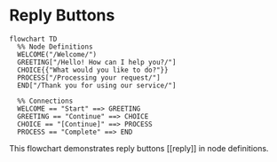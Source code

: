 # Reply Buttons

```mermaid
flowchart TD
  %% Node Definitions
  WELCOME("/Welcome/")
  GREETING["/Hello! How can I help you?/"]
  CHOICE{{"What would you like to do?"}}
  PROCESS["/Processing your request/"]
  END["/Thank you for using our service/"]
  
  %% Connections
  WELCOME == "Start" ==> GREETING
  GREETING == "Continue" ==> CHOICE
  CHOICE == "[Continue]" ==> PROCESS
  PROCESS == "Complete" ==> END
```

This flowchart demonstrates reply buttons [[reply]] in node definitions. 